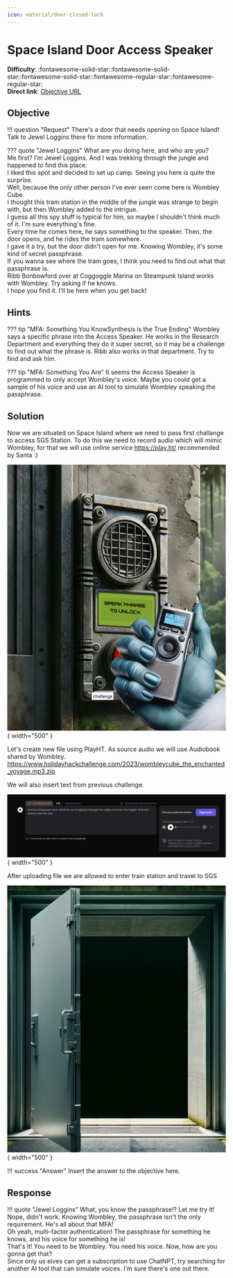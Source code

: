 ```yaml
---
icon: material/door-closed-lock
---
```


# Space Island Door Access Speaker

**Difficulty**: :fontawesome-solid-star::fontawesome-solid-star::fontawesome-solid-star::fontawesome-regular-star::fontawesome-regular-star:<br/>
**Direct link**: [Objective URL](https://islanddoor.space?&challenge=accessspeaker)

## Objective

!!! question "Request"
    There's a door that needs opening on Space Island! Talk to Jewel Loggins there for more information.

??? quote "Jewel Loggins"
    What are you doing here, and who are you?<br/>
    Me first? I'm Jewel Loggins. And I was trekking through the jungle and happened to find this place.<br/>
    I liked this spot and decided to set up camp. Seeing you here is quite the surprise.<br/>
    Well, because the only other person I've ever seen come here is Wombley Cube.<br/>
    I thought this tram station in the middle of the jungle was strange to begin with, but then Wombley added to the intrigue.<br/>
    I guess all this spy stuff is typical for him, so maybe I shouldn't think much of it. I'm sure everything's fine.<br/>
    Every time he comes here, he says something to the speaker. Then, the door opens, and he rides the tram somewhere.<br/>
    I gave it a try, but the door didn't open for me. Knowing Wombley, it's some kind of secret passphrase.<br/>
    If you wanna see where the tram goes, I think you need to find out what that passphrase is.<br/>
    Ribb Bonbowford over at Coggoggle Marina on Steampunk Island works with Wombley. Try asking if he knows.<br/>
    I hope you find it. I'll be here when you get back!

## Hints

??? tip "MFA: Something You KnowSynthesis is the True Ending"
    Wombley says a specific phrase into the Access Speaker. He works in the Research Department and everything they do it super secret, so it may be a challenge to find out what the phrase is. Ribb also works in that department. Try to find and ask him.

??? tip "MFA: Something You Are"
    It seems the Access Speaker is programmed to only accept Wombley's voice. Maybe you could get a sample of his voice and use an AI tool to simulate Wombley speaking the passphrase.

## Solution

Now we are situated on Space Island where we need to  pass first challange to access SGS Station. To do this we need to record audio which will mimic Wombley, for that we will use online service https://play.ht/ recommended by Santa :)

![Access speaker](../img/objectives/o20/access.png){ width="500" }

Let's create new file using PlayHT. As source audio we will use Audiobook shared by Wombley. https://www.holidayhackchallenge.com/2023/wombleycube_the_enchanted_voyage.mp3.zip

We will also insert text from previous challenge.

![Access speaker](../img/objectives/o20/playht.png){ width="500" }

After uploading file we are allowed to enter train station and travel to SGS 

![Access speaker](../img/objectives/o20/doors.png){ width="500" }


!!! success "Answer"
    Insert the answer to the objective here.

## Response

!!! quote "Jewel Loggins"
    What, you know the passphrase!? Let me try it!<Br/>
    Nope, didn't work. Knowing Wombley, the passphrase isn't the only requirement. He's all about that MFA!<Br/>
    Oh yeah, multi-factor authentication! The passphrase for something he knows, and his voice for something he is!<Br/>
    That's it! You need to be Wombley. You need his voice. Now, how are you gonna get that?<Br/>
    Since only us elves can get a subscription to use ChatNPT, try searching for another AI tool that can simulate voices. I'm sure there's one out there.
